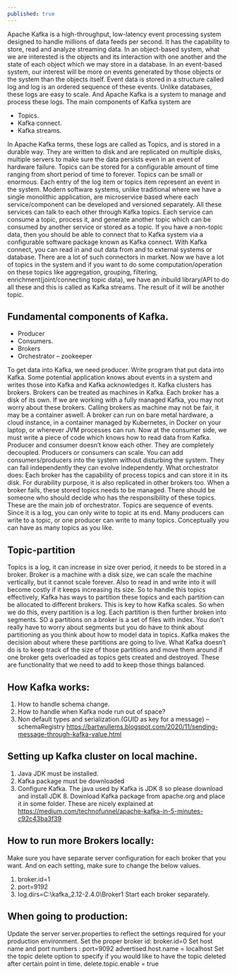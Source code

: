 ```yaml
---
published: true
---
```

Apache Kafka is a high-throughput, low-latency event processing system designed to handle millions of data feeds per second. It has the capability to store, read and analyze streaming data.
In an object-based system, what we are interested is the objects and its interaction with one another and the state of each object which we may store in a database. In an event-based system, our interest will be more on events generated by those objects or the system than the objects itself. Event data is stored in a structure called log and log is an ordered sequence of these events. Unlike databases, these logs are easy to scale. And Apache Kafka is a system to manage and process these logs.
The main components of Kafka system are

- Topics.
- Kafka connect.
- Kafka streams.

In Apache Kafka terms, these logs are called as Topics, and is stored in a durable way. They are written to disk and are replicated on multiple disks, multiple servers to make sure the data persists even in an event of hardware failure. Topics can be stored for a configurable amount of time ranging from short period of time to forever. Topics can be small or enormous. Each entry of the log item or topics item represent an event in the system.
Modern software systems, unlike traditional where we have a single monolithic application, are microservice based where each service/component can be developed and versioned separately. All these services can talk to each other through Kafka topics. Each service can consume a topic, process it, and generate another topic which can be consumed by another service or stored as a topic.
If you have a non-topic data, then you should be able to connect that to Kafka system via a configurable software package known as Kafka connect. With Kafka connect, you can read in and out data from and to external systems or database. There are a lot of such connectors in market.
Now we have a lot of topics in the system and if you want to do some computation/operation on these topics like aggregation, grouping, filtering, enrichment(joint/connecting topic data), we have an inbuild library/API to do all these and this is called as Kafka streams. The result of it will be another topic.

## Fundamental components of Kafka.
- Producer
- Consumers.
- Brokers
- Orchestrator – zookeeper


To get data into Kafka, we need producer. Write program that put data into Kafka. Some potential application knows about events in a system and writes those into Kafka and Kafka acknowledges it.
Kafka clusters has brokers. Brokers can be treated as machines in Kafka. Each broker has a disk of its own. If we are working with a fully managed Kafka, you may not worry about these brokers. Calling brokers as machine may not be fair, it may be a container aswell. A broker can run on bare metal hardware, a cloud instance, in a container managed by Kubernetes, in Docker on your laptop, or wherever JVM processes can run.
Now at the consumer side, we must write a piece of code which knows how to read data from Kafka.
Producer and consumer doesn’t know each other. They are completely decoupled. Producers or consumers can scale. You can add consumers/producers into the system without disturbing the system. They can fail independently they can evolve independently.
What orchestrator does: Each broker has the capability of process topics and can store it in its disk. For durability purpose, it is also replicated in other brokers too. When a broker fails, these stored topics needs to be managed. There should be someone who should decide who has the responsibility of these topics. These are the main job of orchestrator.
Topics are sequence of events. Since it is a log, you can only write to topic at its end. Many producers can write to a topic, or one producer can write to many topics. Conceptually you can have as many topics as you like.

## Topic-partition
 Topics is a log, it can increase in size over period, it needs to be stored in a broker. Broker is a machine with a disk size, we can scale the machine vertically, but it cannot scale forever. Also to read in and write into it will become costly if it keeps increasing its size. So to handle this topics effectively, Kafka has ways to partition these topics and each partition can be allocated to different brokers. This is key to how Kafka scales. So when we do this, every partition is a log. 
Each partition is then further broken into segments. SO a partitions on a broker  is a set of files with index. You don’t really have to worry about segments but you do have to think about partitioning as you think about how to model data in topics. Kafka makes the decision about where these partitions are going to live.
What Kafka doesn’t do is to keep track of the size of those partitions and move them around if one broker gets overloaded as topics gets created and destroyed. These are functionality that we need to add to keep those things balanced.

## How Kafka works:
1.	How to handle schema change.
2.	How to handle when Kafka node run out of space?
3.	Non default types and serialization.(GUID as key for a message) – schemaRegistry https://bartwullems.blogspot.com/2020/11/sending-message-through-kafka-value.html

## Setting up Kafka cluster on local machine.
1.	Java JDK must be installed.
2.	Kafka package must be downloaded
3.	Configure Kafka.
The java used by Kafka is JDK 8 so please download and install JDK 8.
Download Kafka package from apache.org and place it in some folder.
These are nicely explained at https://medium.com/technofunnel/apache-kafka-in-5-minutes-c92c43ba3f39

## How to run more Brokers locally:
Make sure you have separate server configuration for each broker that you want. And on each setting, make sure to change the below values.
1.	broker.id=1
2.	port=9192
3.	log.dirs=C:\kafka_2.12-2.4.0\Broker1
Start each broker separately.

## When going to production:
Update the server server.properties to reflect the settings required for your production environment.
Set the proper broker id: broker.id=0
Set host name and port numbers :
port=9092
advertised.host.name = localhost
Set the topic delete option to specify if you would like to have the topic deleted after certain point in time.
delete.topic.enable = true
